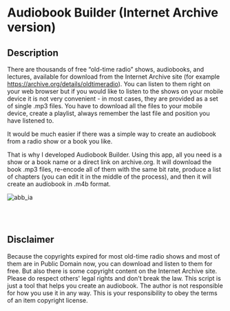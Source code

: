 # Audiobook Builder (Internet Archive version)

## Description
There are thousands of free “old-time radio” shows, audiobooks, and lectures, available for download from the Internet Archive site (for example  https://archive.org/details/oldtimeradio). You can listen to them right on your web browser but if you would like to listen to the shows on your mobile device it is not very convenient - in most cases, they are provided as a set of single .mp3 files. You have to download all the files to your mobile device, create a playlist, always remember the last file and position you have listened to.<br>

It would be much easier if there was a simple way to create an audiobook from a radio show or a book you like.<br>

That is why I developed Audiobook Builder. Using this app, all you need is a show or a book name or a direct link on archive.org. It will download the book .mp3 files, re-encode all of them with the same bit rate, produce a list of chapters (you can edit it in the middle of the process), and then it will create an audiobook in .m4b format.<br>

![abb_ia](https://github.com/vpoluyaktov/abb_ia/assets/1992836/511505d9-85b2-4562-9a5b-a71c4c25d564)

<br><br>

## Disclaimer
Because the copyrights expired for most old-time radio shows and most of them are in Public Domain now, you can download and listen to them for free. But also there is some copyright content on the Internet Archive site. Please do respect others' legal rights and don't break the law. This script is just a tool that helps you create an audiobook. The author is not responsible for how you use it in any way. This is your responsibility to obey the terms of an item copyright license.
